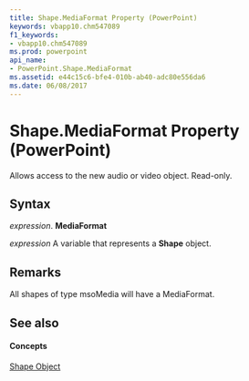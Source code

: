 ```yaml
---
title: Shape.MediaFormat Property (PowerPoint)
keywords: vbapp10.chm547089
f1_keywords:
- vbapp10.chm547089
ms.prod: powerpoint
api_name:
- PowerPoint.Shape.MediaFormat
ms.assetid: e44c15c6-bfe4-010b-ab40-adc80e556da6
ms.date: 06/08/2017
---
```



# Shape.MediaFormat Property (PowerPoint)

Allows access to the new audio or video object. Read-only.


## Syntax

 _expression_. **MediaFormat**

 _expression_ A variable that represents a **Shape** object.


## Remarks

All shapes of type msoMedia will have a MediaFormat.


## See also


#### Concepts


[Shape Object](PowerPoint.Shape.md)

